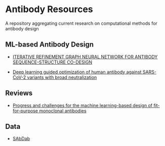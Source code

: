 # Antibody Resources
A repository aggregating current research on computational methods for antibody design

## ML-based Antibody Design
- [ITERATIVE REFINEMENT GRAPH NEURAL NETWORK
FOR ANTIBODY SEQUENCE-STRUCTURE CO-DESIGN](https://arxiv.org/abs/2110.04624)

- [Deep learning guided optimization of human antibody against SARS-CoV-2 variants with broad neutralization](https://www.pnas.org/doi/10.1073/pnas.2122954119)

## Reviews
- [Progress and challenges for the machine learning-based design of fit-for-purpose monoclonal antibodies](https://www.ncbi.nlm.nih.gov/pmc/articles/PMC8928824/)

## Data
- [SAbDab](http://opig.stats.ox.ac.uk/webapps/newsabdab/sabdab/cdrsearch/)


